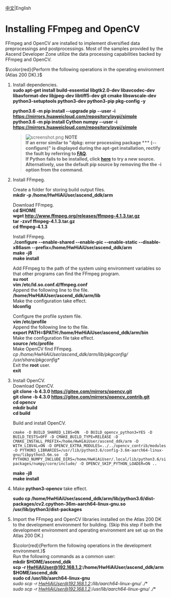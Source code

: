 [中文](README_200dk.md)|English

# Installing FFmpeg and OpenCV

FFmpeg and OpenCV are installed to implement diversified data preprocessings and postprocessings. Most of the samples provided by the Ascend Developer Zone utilize the data processing capabilities backed by FFmpeg and OpenCV.

$\color{red}{Perform the following operations in the operating environment (Atlas 200 DK).}$  


1. Install dependencies.  
    **sudo apt-get install build-essential libgtk2.0-dev libavcodec-dev libavformat-dev libjpeg-dev libtiff5-dev git cmake libswscale-dev python3-setuptools python3-dev python3-pip pkg-config -y** 

    **python3.6 -m pip install --upgrade pip --user -i https://mirrors.huaweicloud.com/repository/pypi/simple**  
    **python3.6 -m pip install Cython numpy --user -i https://mirrors.huaweicloud.com/repository/pypi/simple** 

    >![](https://images.gitee.com/uploads/images/2020/1130/162342_1d7d35d7_7401379.png "screenshot.png") **NOTE**  
    >  **If an error similar to "dpkg: error processing package *** (--configure)" is displayed during the apt-get installation, rectify the fault by referring to [FAQ](https://bbs.huaweicloud.com/forum/thread-74123-1-1.html).**  
    >  **If Python fails to be installed, click [here](https://bbs.huaweicloud.com/forum/thread-97632-1-1.html) to try a new source. Alternatively, use the default pip source by removing the the -i option from the command.**


2. Install FFmpeg.  

    Create a folder for storing build output files.  
    **mkdir -p /home/HwHiAiUser/ascend_ddk/arm**

    Download FFmpeg.  
    **cd $HOME**  
    **wget http://www.ffmpeg.org/releases/ffmpeg-4.1.3.tar.gz**  
    **tar -zxvf ffmpeg-4.1.3.tar.gz**  
    **cd ffmpeg-4.1.3**

    Install FFmpeg.   
    **./configure --enable-shared --enable-pic --enable-static --disable-x86asm --prefix=/home/HwHiAiUser/ascend_ddk/arm**  
    **make -j8**      
    **make install**

     Add FFmpeg to the path of the system using environment variables so that other programs can find the FFmpeg program.  
    **su root**  
    **vim /etc/ld.so.conf.d/ffmpeg.conf**  
    Append the following line to the file.   
    **/home/HwHiAiUser/ascend_ddk/arm/lib**  
    Make the configuration take effect.    
    **ldconfig**  

    Configure the profile system file.    
    **vim /etc/profile**    
    Append the following line to the file.  
    **export PATH=$PATH:/home/HwHiAiUser/ascend_ddk/arm/bin**    
    Make the configuration file take effect.    
    **source /etc/profile**    
    Make OpenCV find FFmpeg.   
    **cp /home/HwHiAiUser/ascend_ddk/arm/lib/pkgconfig/* /usr/share/pkgconfig**    
    Exit the **root** user.   
    **exit**

3. Install OpenCV.   
    Download OpenCV.  
    **git clone -b 4.3.0 https://gitee.com/mirrors/opencv.git**  
    **git clone -b 4.3.0 https://gitee.com/mirrors/opencv_contrib.git**  
    **cd opencv**  
    **mkdir build**  
    **cd build**  

    Build and install OpenCV.  
    ```
    cmake -D BUILD_SHARED_LIBS=ON  -D BUILD_opencv_python3=YES -D BUILD_TESTS=OFF -D CMAKE_BUILD_TYPE=RELEASE -D  CMAKE_INSTALL_PREFIX=/home/HwHiAiUser/ascend_ddk/arm -D WITH_LIBV4L=ON -D OPENCV_EXTRA_MODULES=../../opencv_contrib/modules -D PYTHON3_LIBRARIES=/usr/lib/python3.6/config-3.6m-aarch64-linux-gnu/libpython3.6m.so  -D PYTHON3_NUMPY_INCLUDE_DIRS=/home/HwHiAiUser/.local/lib/python3.6/site-packages/numpy/core/include/ -D OPENCV_SKIP_PYTHON_LOADER=ON ..
    ```

    **make -j8**  
    **make install**  

4. Make **python3-opencv** take effect.  

     **sudo cp  /home/HwHiAiUser/ascend_ddk/arm/lib/python3.6/dist-packages/cv2.cpython-36m-aarch64-linux-gnu.so /usr/lib/python3/dist-packages** 


5. Import the FFmpeg and OpenCV libraries installed on the Atlas 200 DK to the development environment for building. (Skip this step if both the development environment and operating environment are set up on the Atlas 200 DK.)   

    $\color{red}{Perform the following operations in the development environment.}$     
    Run the following commands as a common user:   
    **mkdir $HOME/ascend_ddk**  
    **scp -r HwHiAiUser@192.168.1.2:/home/HwHiAiUser/ascend_ddk/arm $HOME/ascend_ddk**  
    **sudo cd /usr/lib/aarch64-linux-gnu**  
    **sudo scp -r HwHiAiUser@192.168.1.2:/lib/aarch64-linux-gnu/* ./**  
    **sudo scp -r HwHiAiUser@192.168.1.2:/usr/lib/aarch64-linux-gnu/* ./**